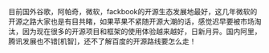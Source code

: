 目前国外谷歌，阿帕奇，微软，fackbook的开源生态发展地最好，这几年微软的开源之路大家也是有目共睹，如果苹果不紧随开源大潮的话，感觉迟早要被市场淘汰，因为现在很多的开源项目和框架的使用体验越来越好，日新月异。国内阿里，腾讯发展也不错[机智]，还不了解百度的开源路线要怎么走！